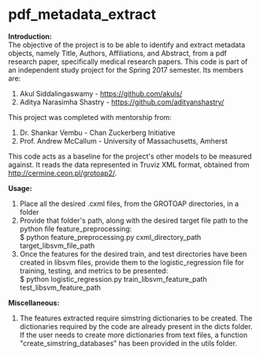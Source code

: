 # pdf_metadata_extract

<strong> Introduction: </strong> </br>
The objective of the project is to be able to identify and extract metadata objects, namely Title, Authors, Affiliations, and Abstract, from a pdf research paper, specifically medical research papers. This code is part of an independent study project for the Spring 2017 semester.  Its members are:
1) Akul Siddalingaswamy - https://github.com/akuls/
2) Aditya Narasimha Shastry - https://github.com/adityanshastry/

This project was completed with mentorship from:
1) Dr. Shankar Vembu - Chan Zuckerberg Initiative
2) Prof. Andrew McCallum - University of Massachusetts, Amherst

This code acts as a baseline for the project's other models to be measured against. It reads the data represented in Truviz XML format, obtained from http://cermine.ceon.pl/grotoap2/. 

<strong> Usage: </strong>
1) Place all the desired .cxml files, from the GROTOAP directories, in a folder
2) Provide that folder's path, along with the desired target file path to the python file feature_preprocessing: </br>
    $ python feature_preprocessing.py cxml_directory_path target_libsvm_file_path
3) Once the features for the desired train, and test directories have been created in libsvm files, provide them to the logistic_regression file for training, testing, and metrics to be presented: </br>
    $ python logistic_regression.py train_libsvm_feature_path test_libsvm_feature_path

<strong> Miscellaneous: </strong>
1) The features extracted require simstring dictionaries to be created. The dictionaries required by the code are already present in the dicts folder. If the user needs to create more dictionaries from text files, a function "create_simstring_databases" has been provided in the utils folder. 
